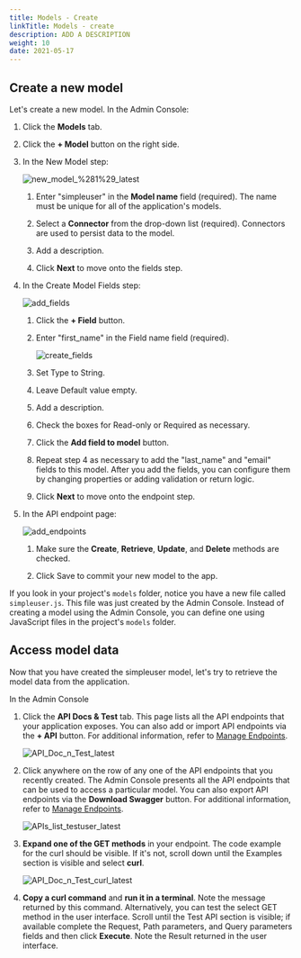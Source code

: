 ```yaml
---
title: Models - Create
linkTitle: Models - create
description: ADD A DESCRIPTION
weight: 10
date: 2021-05-17
---
```


## Create a new model

Let's create a new model. In the Admin Console:

1. Click the **Models** tab.

2. Click the **\+ Model** button on the right side.

3. In the New Model step:

    ![new_model_%281%29_latest](/Images/55476489_new_model_(1)_latest.png)

    1. Enter "simpleuser" in the **Model name** field (required). The name must be unique for all of the application's models.

    2. Select a **Connector** from the drop-down list (required). Connectors are used to persist data to the model.

    3. Add a description.

    4. Click **Next** to move onto the fields step.

4. In the Create Model Fields step:

    ![add_fields](/Images/add_fields.png)

    1. Click the **\+ Field** button.

    2. Enter "first_name" in the Field name field (required).

        ![create_fields](/Images/create_fields.png)
    3. Set Type to String.

    4. Leave Default value empty.

    5. Add a description.

    6. Check the boxes for Read-only or Required as necessary.

    7. Click the **Add field to model** button.

    8. Repeat step 4 as necessary to add the "last_name" and "email" fields to this model. After you add the fields, you can configure them by changing properties or adding validation or return logic.

    9. Click **Next** to move onto the endpoint step.

5. In the API endpoint page:

    ![add_endpoints](/Images/add_endpoints.png)

    1. Make sure the **Create**, **Retrieve**, **Update**, and **Delete** methods are checked.

    2. Click Save to commit your new model to the app.

If you look in your project's `models` folder, notice you have a new file called `simpleuser.js`. This file was just created by the Admin Console. Instead of creating a model using the Admin Console, you can define one using JavaScript files in the project's `models` folder.

## Access model data

Now that you have created the simpleuser model, let's try to retrieve the model data from the application.

In the Admin Console

1. Click the **API Docs & Test** tab. This page lists all the API endpoints that your application exposes. You can also add or import API endpoints via the **\+ API** button. For additional information, refer to [Manage Endpoints](/docs/developer_guide/flows/manage_endpoints/).

    ![API_Doc_n_Test_latest](/Images/55476489_API_Doc_n_Test_latest.png)
2. Click anywhere on the row of any one of the API endpoints that you recently created. The Admin Console presents all the API endpoints that can be used to access a particular model. You can also export API endpoints via the **Download Swagger** button. For additional information, refer to [Manage Endpoints](/docs/developer_guide/flows/manage_endpoints/).

    ![APIs_list_testuser_latest](/Images/APIs_list_testuser_latest.png)
3. **Expand one of the GET methods** in your endpoint. The code example for the curl should be visible. If it's not, scroll down until the Examples section is visible and select **curl**.

    ![API_Doc_n_Test_curl_latest](/Images/API_Doc_n_Test_curl_latest.png)
4. **Copy a curl command** and **run it in a terminal**. Note the message returned by this command. Alternatively, you can test the select GET method in the user interface. Scroll until the Test API section is visible; if available complete the Request, Path parameters, and Query parameters fields and then click **Execute**. Note the Result returned in the user interface.
